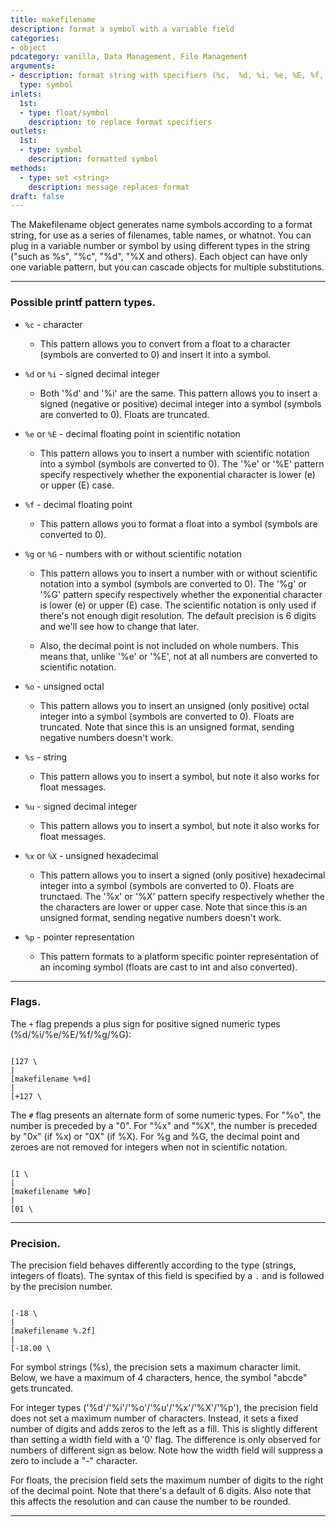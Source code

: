 ```yaml
---
title: makefilename
description: format a symbol with a variable field
categories:
- object
pdcategory: vanilla, Data Management, File Management
arguments:
- description: format string with specifiers (%c,  %d, %i, %e, %E, %f, %g, %G, %o, %s, %u, %x, %X, and %p)
  type: symbol
inlets:
  1st:
  - type: float/symbol
    description: to replace format specifiers
outlets:
  1st:
  - type: symbol
    description: formatted symbol
methods:
  - type: set <string>
    description: message replaces format
draft: false
---
```

The Makefilename object generates name symbols according to a format string,  for use as a series of filenames,  table names,  or whatnot. You can plug in a variable number or symbol by using different types in the string ("such as %s",  "%c",  "%d",  "%X and others). Each object can have only one variable pattern,  but you can cascade objects for multiple substitutions.

----------------------

### Possible printf pattern types.

- `%c` - character

  - This pattern allows you to convert from a float to a character (symbols are converted to 0) and insert it into a symbol.

- `%d` or `%i` - signed decimal integer

  - Both '%d' and '%i' are the same. This pattern allows you to insert a signed (negative or positive) decimal integer into a symbol (symbols are converted to 0). Floats are truncated.

- `%e` or `%E` - decimal floating point in scientific notation

  - This pattern allows you to insert a number with scientific notation into a symbol (symbols are converted to 0). The '%e' or '%E' pattern specify respectively whether the exponential character is lower (e) or upper (E) case.

- `%f` - decimal floating point

  - This pattern allows you to format a float into a symbol (symbols are converted to 0).

- `%g` or `%G` - numbers with or without scientific notation

  - This pattern allows you to insert a number with or without scientific notation into a symbol (symbols are converted to 0). The '%g' or '%G' pattern specify respectively whether the exponential character is lower (e) or upper (E) case. The scientific notation is only used if there's not enough digit resolution. The default precision is 6 digits and we'll see how to change that later.

  - Also, the decimal point is not included on whole numbers. This means that, unlike '%e' or '%E', not at all numbers are converted to scientific notation.

- `%o` - unsigned octal

  - This pattern allows you to insert an unsigned (only positive) octal integer into a symbol (symbols are converted to 0). Floats are truncated. Note that since this is an unsigned format, sending negative numbers doesn't work.

- `%s` - string

  - This pattern allows you to insert a symbol, but note it also works for float messages.

- `%u` - signed decimal integer

  - This pattern allows you to insert a symbol, but note it also works for float messages.

- `%x` or `%X` - unsigned hexadecimal

  - This pattern allows you to insert a signed (only positive) hexadecimal integer into a symbol (symbols are converted to 0). Floats are trunctaed. The '%x' or '%X' pattern specify respectively whether the the characters are lower or upper case. Note that since this is an unsigned format, sending negative numbers doesn't work.

- `%p` - pointer representation

  - This pattern formats to a platform specific pointer representation of an incoming symbol (floats are cast to int and also converted).

--------------------

### Flags.

The `+` flag prepends a plus sign for positive signed numeric types (%d/%i/%e/%E/%f/%g/%G):

````

[127 \
|
[makefilename %+d]
|
[+127 \

````

The `#` flag presents an alternate form of some numeric types. For "%o", the number is preceded by a "0". For "%x" and "%X", the number is preceded by "0x" (if %x) or "0X" (if %X). For %g and %G, the decimal point and zeroes are not removed for integers when not in scientific notation.

````

[1 \
|
[makefilename %#o]
|
[01 \

````


----------------

### Precision.

The precision field behaves differently according to the type (strings, integers of floats). The syntax of this field is specified by a `.` and is followed by the precision number.

````

[-18 \
|
[makefilename %.2f]
|
[-18.00 \

````

For symbol strings (%s), the precision sets a maximum character limit. Below, we have a maximum of 4 characters, hence, the symbol "abcde" gets truncated.

For integer types ('%d'/'%i'/'%o'/'%u'/'%x'/'%X'/'%p'), the precision field does not set a maximum number of characters. Instead, it sets a fixed number of digits and adds zeros to the left as a fill. This is slightly different than setting a width field with a '0' flag. The difference is only observed for numbers of different sign as below. Note how the width field will suppress a zero to include a "-" character.

For floats, the precision field sets the maximum number of digits to the right of the decimal point. Note that there's a default of 6 digits. Also note that this affects the resolution and can cause the number to be rounded.

----------------

